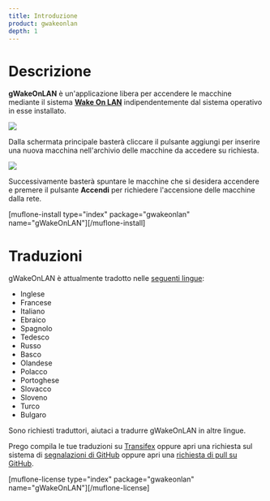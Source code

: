 ```yaml
---
title: Introduzione
product: gwakeonlan
depth: 1
---
```


# Descrizione

**gWakeOnLAN** è un'applicazione libera per accendere le macchine mediante il sistema [**Wake On LAN**](../wol) indipendentemente dal sistema operativo in esse installato.

![](/resources/gwakeonlan/archive/latest/italian/main.png?classes=center)

Dalla schermata principale basterà cliccare il pulsante aggiungi per inserire una nuova macchina nell'archivio delle macchine da accedere su richiesta.

![](/resources/gwakeonlan/archive/latest/italian/detail.png?classes=center)

Successivamente basterà spuntare le macchine che si desidera accendere e premere il pulsante **Accendi** per richiedere l'accensione delle macchine dalla rete.

[muflone-install type="index" package="gwakeonlan" name="gWakeOnLAN"][/muflone-install]

# Traduzioni

gWakeOnLAN è attualmente tradotto nelle [seguenti lingue](../languages):

* Inglese
* Francese
* Italiano
* Ebraico
* Spagnolo
* Tedesco
* Russo
* Basco
* Olandese
* Polacco
* Portoghese
* Slovacco
* Sloveno
* Turco
* Bulgaro

Sono richiesti traduttori, aiutaci a tradurre gWakeOnLAN in altre lingue.

Prego compila le tue traduzioni su [Transifex](https://www.transifex.com/projects/p/gwakeonlan/) oppure apri una richiesta sul sistema di [segnalazioni di GitHub](https://github.com/muflone/gwakeonlan/issues) oppure apri una [richiesta di pull su GitHub](https://github.com/muflone/gwakeonlan/pulls).

[muflone-license type="index" package="gwakeonlan" name="gWakeOnLAN"][/muflone-license]